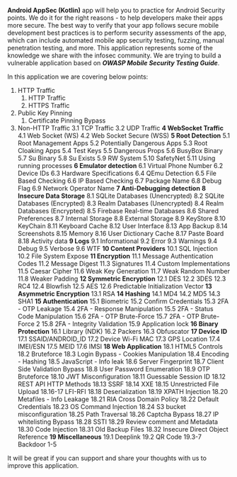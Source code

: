 **Android AppSec (Kotlin)** app will help you to practice for Android Security points. We do it for the right reasons - to help developers make their apps more secure. The best way to verify that your app follows secure mobile development best practices is to perform security assessments of the app, which can include automated mobile app security testing, fuzzing, manual penetration testing, and more. This application represents some of the knowledge we share with the infosec community. We are trying to build a vulnerable application based on ***OWASP Mobile Security Testing Guide***.

In this application we are covering below points:

1. HTTP Traffic
   1. HTTP Traffic
   2. HTTPS Traffic
2. Public Key Pinning
   1. Certificate Pinning Bypass
3. Non-HTTP Traffic
  3.1 TCP Traffic
  3.2 UDP Traffic
**4 WebSocket Traffic**
4.1 Web Socket (WS)
4.2 Web Socket Secure (WSS)
**5 Root Detection**
5.1 Root Management Apps
5.2 Potentially Dangerous Apps
5.3 Root Cloaking Apps
5.4 Test Keys
5.5 Dangerous Props
5.6 BusyBox Binary
5.7 Su Binary
5.8 Su Exists
5.9 RW System
5.10 SafetyNet
5.11 Using running processes
**6 Emulator detection**
6.1 Virtual Phone Number
6.2 Device IDs
6.3 Hardware Specifications
6.4 QEmu Detection
6.5 File Based Checking
6.6 IP Based Checking
6.7 Package Name
6.8 Debug Flag
6.9 Network Operator Name
**7 Anti-Debugging detection**
**8 Insecure Data Storage**
8.1 SQLite Databases (Unencrypted)
8.2 SQLite Databases (Encrypted)
8.3 Realm Databases (Unencrypted)
8.4 Realm Databases (Encrypted)
8.5 Firebase Real-time Databases
8.6 Shared Preferences
8.7 Internal Storage
8.8 External Storage
8.9 KeyStore
8.10 KeyChain
8.11 Keyboard Cache
8.12 User Interface
8.13 App Backup
8.14 Screenshots
8.15 Memory
8.16 User Dictionary Cache
8.17 Paste Board
8.18 Activity data
**9 Logs**
9.1 Informational
9.2 Error
9.3 Warnings
9.4 Debug
9.5 Verbose
9.6 WTF
**10 Content Providers**
10.1 SQL Injection
10.2 File System Expose
**11 Encryption**
11.1 Message Authentication Codes
11.2 Message Digest
11.3 Signatures
11.4 Custom Implementations
11.5 Caesar Cipher
11.6 Weak Key Generation
11.7 Weak Random Number
11.8 Weaker Padding
**12 Symmetric Encryption**
12.1 DES
12.2 3DES
12.3 RC4
12.4 Blowfish
12.5 AES
12.6 Predictable Initialization Vector
**13 Asymmetric Encryption**
13.1 RSA
**14 Hashing**
14.1 MD4
14.2 MD5
14.3 SHA1
**15 Authentication**
15.1 Biometric
15.2 Confirm Credentials
15.3 2FA - OTP Leakage
15.4 2FA - Response Manipulation
15.5 2FA - Status Code Manipulation
15.6 2FA - OTP Brute-Force
15.7 2FA - OTP Brute-Force 2
15.8 2FA - Integrity Validation
15.9 Application lock
**16 Binary Protection**
16.1 Library (NDK)
16.2 Packers
16.3 Obfuscator
**17 Device ID**
17.1 SSAID/ANDROID_ID
17.2 Device Wi-Fi MAC
17.3 GPS Location
17.4 IMEI/ESN
17.5 MEID
17.6 IMSI
**18 Web Application**
18.1 HTML5 Controls
18.2 Bruteforce
18.3 Login Bypass - Cookies Manipulation
18.4 Encoding - Hashing
18.5 JavaScript - Info leak
18.6 Server Fingerprint
18.7 Client Side Validation Bypass
18.8 User Password Enumeration
18.9 OTP Bruteforce
18.10 JWT Misconfiguration
18.11 Guessable Session ID
18.12 REST API HTTP Methods
18.13 SSRF
18.14 XXE
18.15 Unrestricted File Upload
18.16-17 LFI-RFI
18.18 Deserialization
18.19 XPATH Injection
18.20 Metafiles - Info Leakage
18.21 RIA Cross Domain Policy
18.22 Default Credentials
18.23 OS Command Injection
18.24 S3 bucket misconfiguration
18.25 Path Traversal
18.26 Captcha Bypass
18.27 IP whitelisting Bypass
18.28 SSTI
18.29 Review comment and Metadata
18.30 Code Injection
18.31 Old Backup Files
18.32 Insecure Direct Object Reference
**19 Miscellaneous**
19.1 Deeplink
19.2 QR Code
19.3-7 Backdoor 1-5

It will be great if you can support and share your thoughts with us to improve this application.
